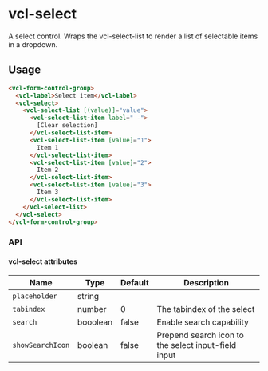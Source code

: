 # vcl-select

A select control. Wraps the vcl-select-list to render a list of selectable items in a dropdown.

## Usage

```html
<vcl-form-control-group>
  <vcl-label>Select item</vcl-label>
  <vcl-select>
    <vcl-select-list [(value)]="value">
      <vcl-select-list-item label=" -">
        [Clear selection]
      </vcl-select-list-item>
      <vcl-select-list-item [value]="1">
        Item 1
      </vcl-select-list-item>
      <vcl-select-list-item [value]="2">
        Item 2
      </vcl-select-list-item>
      <vcl-select-list-item [value]="3">
        Item 3
      </vcl-select-list-item>
    </vcl-select-list>
  </vcl-select>
</vcl-form-control-group>
```

### API

#### vcl-select attributes

Name                  | Type     | Default | Description
--------------------- |----------|---------| --------------------------------------------------------------------------------
`placeholder`         | string   |         |
`tabindex`            | number   | 0       | The tabindex of the select
`search`              | booolean | false   | Enable search capability
`showSearchIcon`      | boolean  | false   | Prepend search icon to the select input-field input
